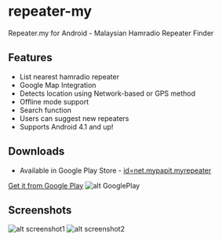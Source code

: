 # repeater-my
Repeater.my for Android - Malaysian Hamradio Repeater Finder

## Features
  * List nearest hamradio repeater
  * Google Map Integration
  * Detects location using Network-based or GPS method
  * Offline mode support
  * Search function
  * Users can suggest new repeaters
  * Supports Android 4.1 and up!


## Downloads
  * Available in Google Play Store - [id=net.mypapit.myrepeater](https://play.google.com/store/apps/details?id=net.mypapit.mobile.myrepeater)
  

[Get it from Google Play](https://play.google.com/store/apps/details?id=net.mypapit.mobile.myrepeater) ![alt GooglePlay](http://developer.android.com//images/brand/en_generic_rgb_wo_60.png)




## Screenshots
![alt screenshot1](http://i.imgur.com/Z5DcEwo.png)
![alt screenshot2](http://i.imgur.com/kCRfZm3.png)
